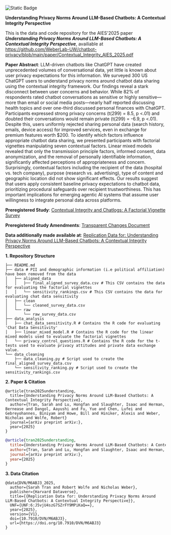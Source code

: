 ![Static Badge](https://img.shields.io/badge/DOI-10.7910%2FDVN%2FM6ABJ3-violet?style=flat&label=DOI&link=https%3A%2F%2Fdoi.org%2F10.7910%2FDVN%2FM6ABJ3)


**Understanding Privacy Norms Around LLM-Based Chatbots: A Contextual Integrity Perspective**

This is the data and code repository for the AIES'2025 paper ***Understanding Privacy Norms Around LLM-Based Chatbots: A Contextual Integrity Perspective***, availiable at https://github.com/WeberLab-UW/chatbot-privacy/blob/main/paper/Contextual_Integrity_AIES_2025.pdf

**Paper Abstract**: LLM-driven chatbots like ChatGPT have created unprecedented volumes of conversational data, yet little is known about user privacy expectations for this information. We surveyed 300 US ChatGPT users to understand privacy norms around chatbot data sharing using the contextual integrity framework. Our findings reveal a stark disconnect between user concerns and behavior. While 82\% of respondents rated chatbot conversations as sensitive or highly sensitive—more than email or social media posts—nearly half reported discussing health topics and over one-third discussed personal finances with ChatGPT. Participants expressed strong privacy concerns (t(299) = 8.5, p $<$.01) and doubted their conversations would remain private (t(299) = -6.9, p  $<$.01). Despite this, users uniformly rejected sharing personal data (search history, emails, device access) for improved services, even in exchange for premium features worth \$200. To identify which factors influence appropriate chatbot data sharing, we presented participants with factorial vignettes manipulating seven contextual factors. Linear mixed models revealed that only the transmission principle factors, informed consent, data anonymization, and the removal of personally identifiable information, significantly affected perceptions of appropriateness and concern. Surprisingly, contextual factors including the recipient of the data (hospital vs. tech company), purpose (research vs. advertising), type of content and geographic location did not show significant effects. Our results suggest that users apply consistent baseline privacy expectations to chatbot data, prioritizing procedural safeguards over recipient trustworthiness. This has important implications for emerging agentic AI systems that assume user willingness to integrate personal data across platforms.

**Preregistered Study**: [Contextual Integrity and Chatlogs: A Factorial Vignette Survey](https://osf.io/f43tb)
<p>
    
**Preregistered Study Amendments**: [Transparent Changes Document](https://osf.io/xs5cm)

**Data additionally made available at**: [Replication Data for: Understanding Privacy Norms Around LLM-Based Chatbots: A Contextual Integrity Perspective](https://doi.org/10.7910/DVN/M6ABJ3)


**1. Repository Structure**
```
├── README.md
├── data # PII and demographic information (i.e political affiliation) have been removed from the data
│   ├── aligned_data 
│   │   ├── final_aligned_survey_data.csv # This CSV contains the data for evaluating the factorial vignettes
│   │   └── sensitivity_rankings.csv # This CSV contains the data for evaluating chat data sensitivity
│   ├── clean
│   │   └── cleaned_survey_data.csv 
│   └── raw
│       └── raw_survey_data.csv
├── data_analysis
│   ├── chat_data_sensitivity.R # Contains the R code for evaluating 'Chat Data Sensitivity'
│   ├── linear_mixed_model.R # Contains the R code for the linear mixed models used to evaluate the factorial vignettes
│   └── privacy_control_questions.R # Contains the R code for the t-tests used to evaluate privacy attitudes and private data exchange value.
└── data_cleaning
    ├── data_cleaning.py # Script used to create the final_aligned_survey_data.csv
    └── sensitivity_ranking.py # Script used to create the sensitivity_rankings.csv

```

**2. Paper & Citation**
```
@article{tran2025understanding,
  title={Understanding Privacy Norms Around LLM-Based Chatbots: A Contextual Integrity Perspective},
  author={Tran, Sarah and Lu, Hongfan and Slaughter, Isaac and Herman, Bernease and Dangol, Aayushi and Fu, Yue and Chen, Lufei and Gebreyohannes, Biniyam and Howe, Bill and Hiniker, Alexis and Weber, Nicholas and Wolfe, Robert}
  journal={arXiv preprint arXiv:},
  year={2025}
}
```

```bibtex
@article{tran2025understanding,
  title={Understanding Privacy Norms Around LLM-Based Chatbots: A Contextual Integrity Perspective},
  author={Tran, Sarah and Lu, Hongfan and Slaughter, Isaac and Herman, Bernease and Dangol, Aayushi and Fu, Yue and Chen, Lufei and Gebreyohannes, Biniyam and Howe, Bill and Hiniker, Alexis and Weber, Nicholas and Wolfe, Robert},
  journal={arXiv preprint arXiv:},
  year={2025}
}
```
**3. Data Citation**
```
@data{DVN/M6ABJ3_2025,
  author={Sarah Tran and Robert Wolfe and Nicholas Weber},
  publisher={Harvard Dataverse},
  title={{Replication Data for: Understanding Privacy Norms Around LLM-Based Chatbots: A Contextual Integrity Perspective}},
  UNF={UNF:6:J5vjU4szG7SZrFY9MPiKaQ==},
  year={2025},
  version={V1},
  doi={10.7910/DVN/M6ABJ3},
  url={https://doi.org/10.7910/DVN/M6ABJ3}
}
```
